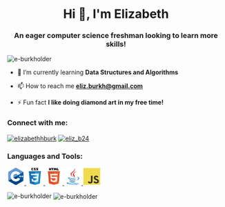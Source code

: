<h1 align="center">Hi 👋, I'm Elizabeth</h1>
<h3 align="center">An eager computer science freshman looking to learn more skills!</h3>

<p align="left"> <img src="https://komarev.com/ghpvc/?username=e-burkholder&label=Profile%20views&color=0e75b6&style=flat" alt="e-burkholder" /> </p>

- 🌱 I’m currently learning **Data Structures and Algorithms**

- 📫 How to reach me **eliz.burkh@gmail.com**

- ⚡ Fun fact **I like doing diamond art in my free time!**

<h3 align="left">Connect with me:</h3>
<p align="left">
<a href="https://linkedin.com/in/elizabethhburk" target="blank"><img align="center" src="https://raw.githubusercontent.com/rahuldkjain/github-profile-readme-generator/master/src/images/icons/Social/linked-in-alt.svg" alt="elizabethhburk" height="30" width="40" /></a>
<a href="https://instagram.com/eliz_b24" target="blank"><img align="center" src="https://raw.githubusercontent.com/rahuldkjain/github-profile-readme-generator/master/src/images/icons/Social/instagram.svg" alt="eliz_b24" height="30" width="40" /></a>
</p>

<h3 align="left">Languages and Tools:</h3>
<p align="left"> <a href="https://www.w3schools.com/cpp/" target="_blank" rel="noreferrer"> <img src="https://raw.githubusercontent.com/devicons/devicon/master/icons/cplusplus/cplusplus-original.svg" alt="cplusplus" width="40" height="40"/> </a> <a href="https://www.w3schools.com/css/" target="_blank" rel="noreferrer"> <img src="https://raw.githubusercontent.com/devicons/devicon/master/icons/css3/css3-original-wordmark.svg" alt="css3" width="40" height="40"/> </a> <a href="https://www.w3.org/html/" target="_blank" rel="noreferrer"> <img src="https://raw.githubusercontent.com/devicons/devicon/master/icons/html5/html5-original-wordmark.svg" alt="html5" width="40" height="40"/> </a> <a href="https://www.java.com" target="_blank" rel="noreferrer"> <img src="https://raw.githubusercontent.com/devicons/devicon/master/icons/java/java-original.svg" alt="java" width="40" height="40"/> </a> <a href="https://developer.mozilla.org/en-US/docs/Web/JavaScript" target="_blank" rel="noreferrer"> <img src="https://raw.githubusercontent.com/devicons/devicon/master/icons/javascript/javascript-original.svg" alt="javascript" width="40" height="40"/> </a> </p>

<p><img align="left" src="https://github-readme-stats.vercel.app/api/top-langs?username=e-burkholder&show_icons=true&locale=en&layout=compact" alt="e-burkholder" /></p>

<p>&nbsp;<img align="center" src="https://github-readme-stats.vercel.app/api?username=e-burkholder&show_icons=true&locale=en" alt="e-burkholder" /></p>
